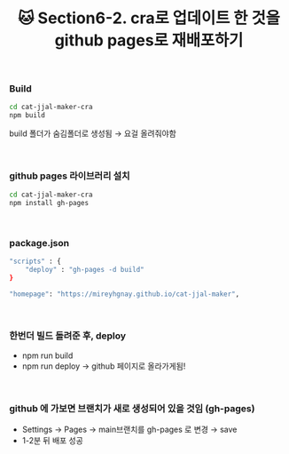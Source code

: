# <div align="center">🐱 Section6-2. cra로 업데이트 한 것을 github pages로 재배포하기</div>

<br>

### Build

```bash
cd cat-jjal-maker-cra
npm build
```

build 폴더가 숨김폴더로 생성됨 → 요걸 올려줘야함

<br>

### github pages 라이브러리 설치

```bash
cd cat-jjal-maker-cra
npm install gh-pages
```

<br>

### package.json

```bash
"scripts" : {
	"deploy" : "gh-pages -d build"
}

"homepage": "https://mireyhgnay.github.io/cat-jjal-maker",
```

<br>

### 한번더 빌드 돌려준 후, deploy

- npm run build
- npm run deploy → github 페이지로 올라가게됨!

<br>

### github 에 가보면 브랜치가 새로 생성되어 있을 것임 (gh-pages)

- Settings → Pages → main브랜치를 gh-pages 로 변경 → save
- 1-2분 뒤 배포 성공
